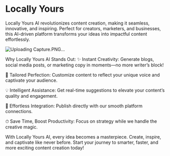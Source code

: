 ﻿# Locally Yours
Locally Yours AI revolutionizes content creation, making it seamless, innovative, and inspiring. Perfect for creators, marketers, and businesses, this AI-driven platform transforms your ideas into impactful content effortlessly.


![Uploading Capture.PNG…]()


Why Locally Yours AI Stands Out:
✨ Instant Creativity: Generate blogs, social media posts, or marketing copy in moments—no more writer’s block!

🎯 Tailored Perfection: Customize content to reflect your unique voice and captivate your audience.

💡 Intelligent Assistance: Get real-time suggestions to elevate your content’s quality and engagement.

🚀 Effortless Integration: Publish directly with our smooth platform connections.

⏱ Save Time, Boost Productivity: Focus on strategy while we handle the creative magic.

With Locally Yours AI, every idea becomes a masterpiece. Create, inspire, and captivate like never before. Start your journey to smarter, faster, and more exciting content creation today!
